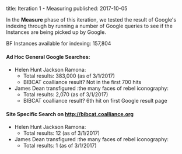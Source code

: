 title: Iteration 1 - Measuring
published: 2017-10-05

In the **Measure** phase of this iteration, we tested the result of Google's
indexing through by running a number of Google queries to see if the Instances
are being picked up by Google.

BF Instances available for indexing: 157,804

#### Ad Hoc General Google Searches:
*   Helen Hunt Jackson Ramona:
    *   Total results: 383,000 (as of 3/1/2017)
    *   BIBCAT coalliance result? Not in the first 700 hits
*   James Dean transfigured :the many faces of rebel iconography:
    *   Total results: 2,070 (as of 3/1/2017)
    *   BIBCAT coalliance result? 6th hit on first Google result page

#### Site Specific Search on http://bibcat.coalliance.org
*   Helen Hunt Jackson Ramona:
    *   Total results: 12 (as of 3/1/2017)
*   James Dean transfigured :the many faces of rebel iconography:
    *   Total results: 1 (as of 3/1/2017)


